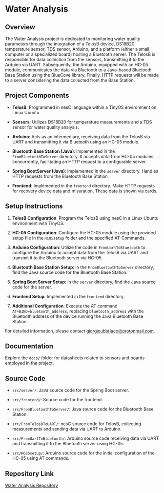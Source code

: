 # Water Analysis

## Overview

The Water Analysis project is dedicated to monitoring water quality parameters through the integration of a TelosB device, DS18B20 temperature sensor, TDS sensor, Arduino, and a platform (either a small computer or a specialized board) hosting a Bluetooth server. The TelosB is responsible for data collection from the sensors, transmitting it to the Arduino via UART. Subsequently, the Arduino, equipped with an HC-05 module, communicates the data via Bluetooth to a Java-based Bluetooth Base Station using the BlueCove library. Finally, HTTP requests will be made to a server considering the data collected from the Base Station.

## Project Components

- **TelosB**: Programmed in nesC language within a TinyOS environment on Linux Ubuntu.

- **Sensors**: Utilizes DS18B20 for temperature measurements and a TDS sensor for water quality analysis.

- **Arduino**: Acts as an intermediary, receiving data from the TelosB via UART and transmitting it via Bluetooth using an HC-05 module.

- **Bluetooth Base Station (Java)**: Implemented in the `FromBluetoothToServer` directory. It accepts data from HC-05 modules concurrently, facilitating an HTTP request to a configurable server.

- **Spring BootServer (Java)**: Implemented in the `server` directory. Handles HTTP requests from the Bluetooth Base Station.

- **Frontend**: Implemented in the `frontend` directory. Make HTTP requests for recovery device data and misuration. These data is shown via cards. 

## Setup Instructions

1. **TelosB Configuration**: Program the TelosB using nesC in a Linux Ubuntu environment with TinyOS.

2. **HC-05 Configuration**: Configure the HC-05 module using the provided setup file in the `HC05setup` folder and the specified AT-Commands.

3. **Arduino Configuration**: Utilize the code in `FromUartToBluetooth` to configure the Arduino to accept data from the TelosB via UART and transmit it to the Bluetooth server via HC-05.

4. **Bluetooth Base Station Setup**: In the `FromBluetoothToServer` directory, find the Java source code for the Bluetooth Base Station. 

5. **Spring Boot Server Setup**: In the `server` directory, find the Java source code for the server.

6. **Frontend Setup**: Implemented in the `frontend` directory.

7. **Additional Configuration**: Execute the AT command `AT+BIND=bluetooth_address`, replacing `bluetooth_address` with the Bluetooth address of the device running the Java Bluetooth Base Station.

For detailed information, please contact [giorgioubbriaco@protonmail.com](mailto:giorgioubbriaco@protonmail.com).

## Documentation

Explore the `docs/` folder for datasheets related to sensors and boards employed in the project.

## Source Code

- `src/server/`: Java source code for the Spring Boot server.

- `src/frontend/`: Source code for the frontend.

- `src/FromBluetoothToServer/`: Java source code for the Bluetooth Base Station.
  
- `src/FromTelosBToUART/`: nesC source code for TelosB, collecting measurements and sending data via UART to Arduino.
  
- `src/FromUartToBluetooth/`: Arduino source code receiving data via UART and transmitting it to the Bluetooth server using HC-05.

- `src/HC05setup/`: Arduino source code for the initial configuration of the HC-05 using AT commands.

## Repository Link

[Water Analysis Repository](https://github.com/gubbriaco/water-analysis.git)
